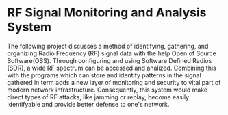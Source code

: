 # RF Signal Monitoring and Analysis System

The following project discusses a method of identifying, gathering, and organizing Radio Frequency (RF) signal data with the help Open of Source Software(OSS). Through configuring and using Software Defined Radios (SDR), a wide RF spectrum can be accessed and analized. Combining this with the programs which can store and identify patterns in the signal gathered in term adds a new layer of monitoring and security to vital part of modern network infrastructure. Consequently, this system would make direct types of RF attacks, like jamming or replay, become easily identifyable and provide better defense to one's network.